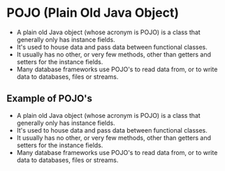 # POJO (Plain Old Java Object)

- A plain old Java object (whose acronym is POJO) is a class that generally only has instance fields.
- It's used to house data and pass data between functional classes.
- It usually has no other, or very few methods, other than getters and setters for the instance fields.
- Many database frameworks use POJO's to read data from, or to write data to databases, files or streams.


## Example of POJO's

- A plain old Java object (whose acronym is POJO) is a class that generally only has instance fields.
- It's used to house data and pass data between functional classes.
- It usually has no other, or very few methods, other than getters and setters for the instance fields.
- Many database frameworks use POJO's to read data from, or to write data to databases, files or streams.
